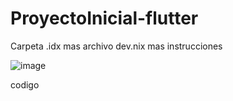 # ProyectoInicial-flutter
Carpeta .idx mas archivo dev.nix mas instrucciones

![image](https://github.com/user-attachments/assets/1175b967-9a6e-4621-9a30-70b099c327f0)

codigo


